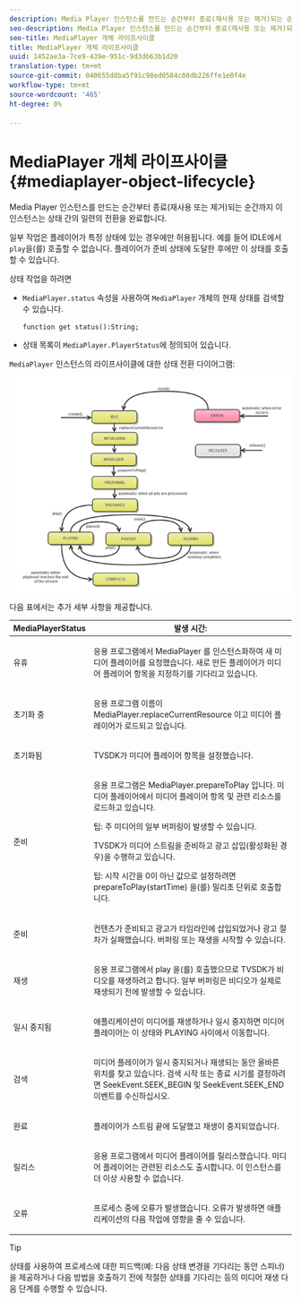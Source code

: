 ```yaml
---
description: Media Player 인스턴스를 만드는 순간부터 종료(재사용 또는 제거)되는 순간까지 이 인스턴스는 상태 간의 일련의 전환을 완료합니다.
seo-description: Media Player 인스턴스를 만드는 순간부터 종료(재사용 또는 제거)되는 순간까지 이 인스턴스는 상태 간의 일련의 전환을 완료합니다.
seo-title: MediaPlayer 개체 라이프사이클
title: MediaPlayer 개체 라이프사이클
uuid: 1452ae3a-7ce9-439e-951c-9d3db63b1d20
translation-type: tm+mt
source-git-commit: 040655d8ba5f91c98ed0584c08db226ffe1e0f4e
workflow-type: tm+mt
source-wordcount: '465'
ht-degree: 0%

---
```



# MediaPlayer 개체 라이프사이클{#mediaplayer-object-lifecycle}

Media Player 인스턴스를 만드는 순간부터 종료(재사용 또는 제거)되는 순간까지 이 인스턴스는 상태 간의 일련의 전환을 완료합니다.

일부 작업은 플레이어가 특정 상태에 있는 경우에만 허용됩니다. 예를 들어 IDLE에서 `play`을(를) 호출할 수 없습니다. 플레이어가 준비 상태에 도달한 후에만 이 상태를 호출할 수 있습니다.

상태 작업을 하려면

* `MediaPlayer.status` 속성을 사용하여 `MediaPlayer` 개체의 현재 상태를 검색할 수 있습니다.

   ```
   function get status():String;
   ```

* 상태 목록이 `MediaPlayer.PlayerStatus`에 정의되어 있습니다.

`MediaPlayer` 인스턴스의 라이프사이클에 대한 상태 전환 다이어그램:
<!--<a id="fig_1C55DE3F186F4B36AFFDCDE90379534C"></a>-->

![](assets/player-state-transitions-diagram-flash-1_2_web.png)

다음 표에서는 추가 세부 사항을 제공합니다.

<table id="table_426F0093E4214EA88CD72A7796B58DFD"> 
 <thead> 
  <tr> 
   <th colname="col1" class="entry"> <span class="codeph"> MediaPlayerStatus  </span> </th> 
   <th colname="col2" class="entry"> 발생 시간: </th> 
  </tr> 
 </thead>
 <tbody> 
  <tr> 
   <td colname="col1"> <span class="codeph"> 유휴  </span> </td> 
   <td colname="col2"> <p> 응용 프로그램에서 <span class="codeph"> MediaPlayer </span>를 인스턴스화하여 새 미디어 플레이어를 요청했습니다. 새로 만든 플레이어가 미디어 플레이어 항목을 지정하기를 기다리고 있습니다. </p> </td> 
  </tr> 
  <tr> 
   <td colname="col1"> <span class="codeph"> 초기화 중  </span> </td> 
   <td colname="col2"> <p>응용 프로그램 이름이 <span class="codeph"> MediaPlayer.replaceCurrentResource </span>이고 미디어 플레이어가 로드되고 있습니다. </p> </td> 
  </tr> 
  <tr> 
   <td colname="col1"> <span class="codeph"> 초기화됨  </span> </td> 
   <td colname="col2"> <p>TVSDK가 미디어 플레이어 항목을 설정했습니다. </p> </td> 
  </tr> 
  <tr> 
   <td colname="col1"> <span class="codeph"> 준비  </span> </td> 
   <td colname="col2"> <p>응용 프로그램은 <span class="codeph"> MediaPlayer.prepareToPlay </span>입니다. 미디어 플레이어에서 미디어 플레이어 항목 및 관련 리소스를 로드하고 있습니다. </p> <p>팁: 주 미디어의 일부 버퍼링이 발생할 수 있습니다. </p> <p>TVSDK가 미디어 스트림을 준비하고 광고 삽입(활성화된 경우)을 수행하고 있습니다. </p> <p>팁: 시작 시간을 0이 아닌 값으로 설정하려면 <span class="codeph"> prepareToPlay(startTime) </span>을(를) 밀리초 단위로 호출합니다. </p> </td> 
  </tr> 
  <tr> 
   <td colname="col1"> <span class="codeph"> 준비  </span> </td> 
   <td colname="col2"> <p>컨텐츠가 준비되고 광고가 타임라인에 삽입되었거나 광고 절차가 실패했습니다. 버퍼링 또는 재생을 시작할 수 있습니다. </p> </td> 
  </tr> 
  <tr> 
   <td colname="col1"> <span class="codeph"> 재생  </span> </td> 
   <td colname="col2"> <p>응용 프로그램에서 <span class="codeph"> play </span>을(를) 호출했으므로 TVSDK가 비디오를 재생하려고 합니다. 일부 버퍼링은 비디오가 실제로 재생되기 전에 발생할 수 있습니다. </p> </td> 
  </tr> 
  <tr> 
   <td colname="col1"> <span class="codeph"> 일시 중지됨  </span> </td> 
   <td colname="col2"> <p>애플리케이션이 미디어를 재생하거나 일시 중지하면 미디어 플레이어는 이 상태와 PLAYING 사이에서 이동합니다. </p> </td> 
  </tr> 
  <tr> 
   <td colname="col1"> <span class="codeph"> 검색  </span> </td> 
   <td colname="col2"> <p>미디어 플레이어가 일시 중지되거나 재생되는 동안 올바른 위치를 찾고 있습니다. 검색 시작 또는 종료 시기를 결정하려면 <span class="codeph"> SeekEvent.SEEK_BEGIN </span> 및 <span class="codeph"> SeekEvent.SEEK_END </span> 이벤트를 수신하십시오. </p> </td> 
  </tr> 
  <tr> 
   <td colname="col1"> <span class="codeph"> 완료  </span> </td> 
   <td colname="col2"> <p>플레이어가 스트림 끝에 도달했고 재생이 중지되었습니다. </p> </td> 
  </tr> 
  <tr> 
   <td colname="col1"> <span class="codeph"> 릴리스  </span> </td> 
   <td colname="col2"> <p>응용 프로그램에서 미디어 플레이어를 릴리스했습니다. 미디어 플레이어는 관련된 리소스도 출시합니다. 이 인스턴스를 더 이상 사용할 수 없습니다. </p> </td> 
  </tr> 
  <tr> 
   <td colname="col1"> <span class="codeph"> 오류  </span> </td> 
   <td colname="col2"> <p>프로세스 중에 오류가 발생했습니다. 오류가 발생하면 애플리케이션의 다음 작업에 영향을 줄 수 있습니다. </p> </td> 
  </tr> 
 </tbody> 
</table>

>[!TIP]
>
>상태를 사용하여 프로세스에 대한 피드백(예: 다음 상태 변경을 기다리는 동안 스피너)을 제공하거나 다음 방법을 호출하기 전에 적절한 상태를 기다리는 등의 미디어 재생 다음 단계를 수행할 수 있습니다.

